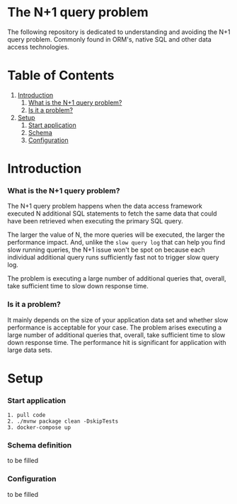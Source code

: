 # The N+1 query problem
The following repository is dedicated to understanding and avoiding the N+1 query problem. Commonly found in ORM's, native SQL and other data access technologies.
# Table of Contents
1. [Introduction](#introduction)
    1. [What is the N+1 query problem?](#what)
    2. [Is it a problem?](#problem)
2. [Setup](#setup)
    1. [Start application](#start)
    2. [Schema](#schema)
    3. [Configuration](#configuration)


# Introduction<a name="introduction"></a>
### What is the N+1 query problem? <a name="what"></a>
The N+1 query problem happens when the data access framework executed N additional SQL statements to fetch the same data that could have been retrieved when executing the primary SQL query.

The larger the value of N, the more queries will be executed, the larger the performance impact. And, unlike the `slow query log` that can help you find slow running queries, the N+1 issue won't be spot on because each individual additional query runs sufficiently fast not to trigger slow query log.

The problem is executing a large number of additional queries that, overall, take sufficient time to slow down response time.

### Is it a problem? <a name="problem"></a>

It mainly depends on the size of your application data set and whether slow performance is acceptable for your case. The problem arises executing a large number of additional queries that, overall, take sufficient time to slow down response time. The performance hit is significant for application with large data sets.

# Setup <a name="setup"></a>

### Start application <a name="start"></a>
    1. pull code
    2. ./mvnw package clean -DskipTests
    3. docker-compose up

### Schema definition <a name="schema"></a>
to be filled

### Configuration <a name="configuration"></a>
to be filled